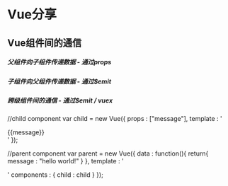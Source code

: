 # Vue分享



## <h2 style="text-align:left">Vue组件间的通信</h2>

##### 父组件向子组件传递数据 - 通过props   

##### 子组件向父组件传递数据 - 通过$emit 

##### 跨级组件间的通信 - 通过$emit / vuex  



//child component
var child = new Vue({
    props : ["message"],
    template : '<div>{{message}}</div>'
});


//parent component
var parent = new Vue({
    data : function(){
        return{
            message : "hello world!"
        }
    },
    template : '<div><child :message="message"></child></div>'
    components : {
        child : child
    }
});

